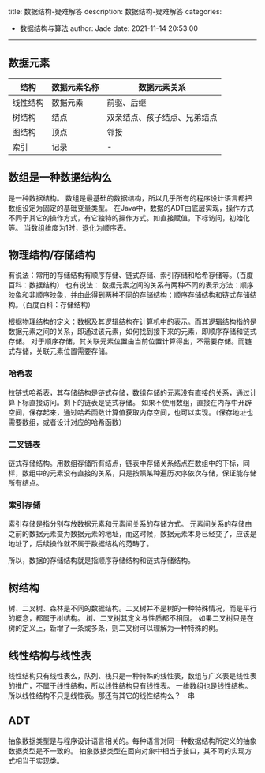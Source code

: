 title: 数据结构-疑难解答
description: 数据结构-疑难解答
categories:
  - 数据结构与算法
author: Jade
date: 2021-11-14 20:53:00
---
## 数据元素
|结构|数据元素名称|数据元素关系|
|-|-|-|
|线性结构|数据元素|前驱、后继|
|树结构|结点|双亲结点、孩子结点、兄弟结点|
|图结构|顶点|邻接|
|索引|记录|-|

## 数组是一种数据结构么
是一种数据结构。
数组是最基础的数据结构，所以几乎所有的程序设计语言都把数组设定为固定的基础变量类型。
在Java中，数据的ADT由底层实现，操作方式不同于其它的操作方式，有它独特的操作方式。如直接赋值，下标访问，初始化等。
当数组维度为1时，退化为顺序表。

## 物理结构/存储结构
有说法：常用的存储结构有顺序存储、链式存储、索引存储和哈希存储等。（百度百科：数据结构）
也有说法： 数据元素之间的关系有两种不同的表示方法：顺序映象和非顺序映象，并由此得到两种不同的存储结构：顺序存储结构和链式存储结构。（百度百科：存储结构）

根据物理结构的定义：数据及其逻辑结构在计算机中的表示。而其逻辑结构指的是数据元素之间的关系，即通过该元素，如何找到接下来的元素，即顺序存储和链式存储。
对于顺序存储，其关联元素位置由当前位置计算得出，不需要存储。而链式存储，关联元素位置需要存储。

### 哈希表
拉链式哈希表，其存储结构是链式存储，数组存储的元素没有直接的关系，通过计算下标直接访问。剩下的链表是链式存储。
如果不使用数组，直接在内存中开辟空间，保存起来，通过哈希函数计算值获取内存空间，也可以实现。（保存地址也需要数组，或者设计对应的哈希函数）

### 二叉链表
链式存储结构。用数组存储所有结点，链表中存储关系结点在数组中的下标，同样，数组中的元素没有直接的关系，只是按照某种遍历次序依次存储，保证能存储所有结点。

### 索引存储
索引存储是指分别存放数据元素和元素间关系的存储方式。
元素间关系的存储由之前的数据元素变为数据元素的地址，而这时候，数据元素本身已经变了，应该是地址了，后续操作就不属于数据结构的范畴了。

所以，数据的存储结构就是指顺序存储结构和链式存储结构。

## 树结构
树、二叉树、森林是不同的数据结构。二叉树并不是树的一种特殊情况，而是平行的概念，都属于树结构。
树、二叉树其定义与性质都不相同。
如果二叉树只是在树的定义上，新增了一条或多条，则二叉树可以理解为一种特殊的树。

## 线性结构与线性表
线性结构只有线性表么，队列、栈只是一种特殊的线性表，数组与广义表是线性表的推广，不属于线性结构，所以线性结构只有线性表。
一维数组也是线性结构。
所以线性结构不只是线性表。那还有其它的线性结构么？ - 串

## ADT
抽象数据类型是与程序设计语言相关的。每种语言对同一种数据结构所定义的抽象数据类型是不一致的。
抽象数据类型在面向对象中相当于接口，其不同的实现方式相当于实现类。

